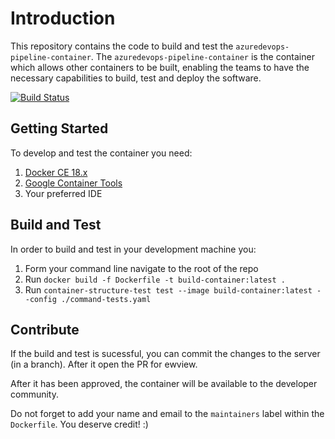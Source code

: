 # Introduction 
This repository contains the code to build and test the `azuredevops-pipeline-container`. The `azuredevops-pipeline-container` is the container which allows other containers to be built, enabling the teams to have the necessary capabilities to build, test and deploy the software.

[![Build Status](https://dev.azure.com/joaoasrosa/joaoasrosa/_apis/build/status/joaoasrosa.azuredevops-pipeline-container)](https://dev.azure.com/joaoasrosa/joaoasrosa/_build/latest?definitionId=3)

## Getting Started
To develop and test the container you need:
1. [Docker CE 18.x](https://www.docker.com/) 
2. [Google Container Tools](https://github.com/GoogleContainerTools/)
3. Your preferred IDE

## Build and Test
In order to build and test in your development machine you:
1. Form your command line navigate to the root of the repo
2. Run `docker build -f Dockerfile -t build-container:latest .`
3. Run `container-structure-test test --image build-container:latest --config ./command-tests.yaml`

## Contribute
If the build and test is sucessful, you can commit the changes to the server (in a branch). After it open the PR for ewview.

After it has been approved, the container will be available to the developer community.

Do not forget to add your name and email to the `maintainers` label within the `Dockerfile`. You deserve credit! :)